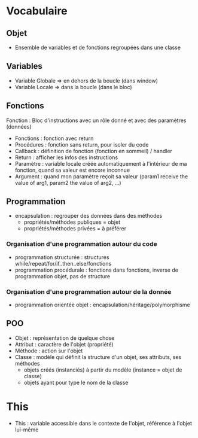 # Vocabulaire
## Objet
- Ensemble de variables et de fonctions regroupées dans une classe

## Variables
- Variable Globale => en dehors de la boucle (dans window)
- Variable Locale => dans la boucle (dans le bloc)

## Fonctions
Fonction : Bloc d'instructions avec un rôle donné et avec des paramètres (données)
  - Fonctions : fonction avec return
  - Procédures : fonction sans return, pour isoler du code
- Callback : définition de fonction (fonction en sommeil) / handler
- Return : afficher les infos des instructions
- Paramètre : variable locale créée automatiquement à l'intérieur de ma fonction, quand sa valeur est encore inconnue
- Argument : quand mon paramètre reçoit sa valeur (param1 receive the value of arg1, param2 the value of arg2, ...)

## Programmation
- encapsulation : regrouper des données dans des méthodes
  - propriétés/méthodes publiques = objet
  - propriétés/méthodes privées = à préférer
### Organisation d'une programmation autour du code
- programmation structurée : structures while/repeat/for/if..then..else/fonctions
- programmation procédurale : fonctions dans fonctions, inverse de programmation objet, pas de structure
### Organisation d'une programmation autour de la donnée
- programmation orientée objet : encapsulation/héritage/polymorphisme

## POO
- Objet : représentation de quelque chose
- Attribut : caractère de l'objet (propriété)
- Méthode : action sur l'objet
- Classe : modèle qui définit la structure d'un objet, ses attributs, ses méthodes
  - objets créés (instanciés) à partir du modèle (instance = objet de classe)
  - objets ayant pour type le nom de la classe
  
# This
- This : variable accessible dans le contexte de l'objet, référence à l'objet lui-même

